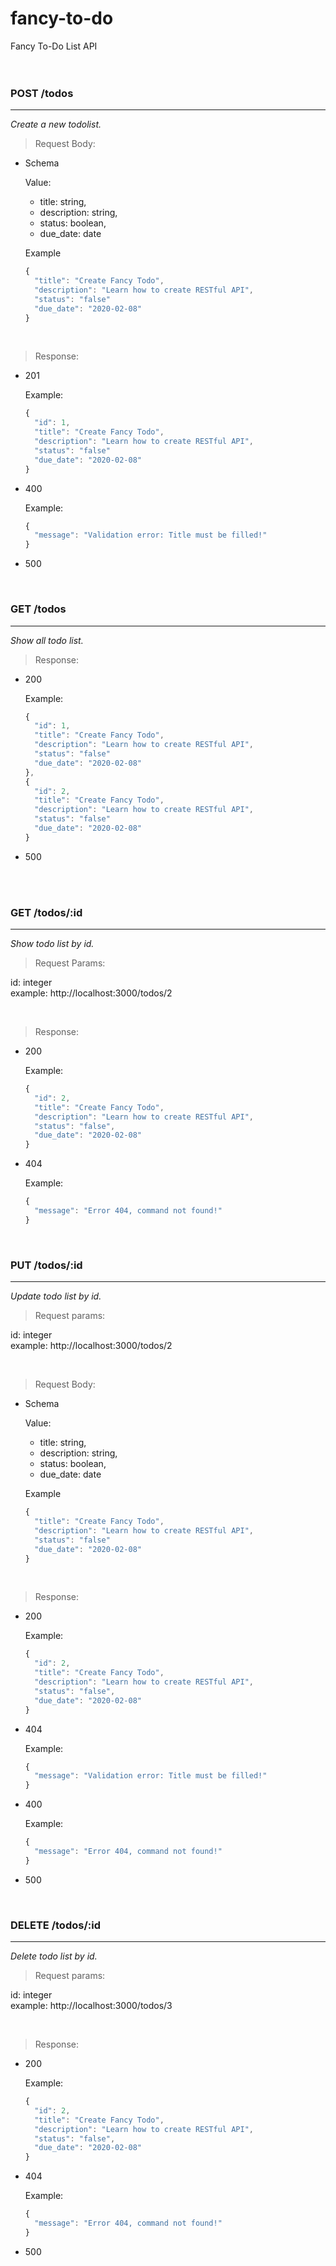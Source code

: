 # fancy-to-do
Fancy To-Do List API
<br>
<br>
<br>

### **POST /todos**
---
*Create a new todolist.*
> Request Body:
* Schema

  Value:
    - title: string,
    - description: string,
    - status: boolean,
    - due_date: date

  Example
  ```javascript
  {
    "title": "Create Fancy Todo",
    "description": "Learn how to create RESTful API",
    "status": "false"
    "due_date": "2020-02-08"
  }
  ```
<br>

> Response:
* 201

  Example:
  ```javascript
  {
    "id": 1,
    "title": "Create Fancy Todo",
    "description": "Learn how to create RESTful API",
    "status": "false"
    "due_date": "2020-02-08"
  }
  ```

* 400

  Example:
  ```javascript
  {
    "message": "Validation error: Title must be filled!"
  }
  ```

* 500

<br>

### **GET /todos**
---
*Show all todo list.*

> Response:
* 200

  Example:
  ```javascript
  {
    "id": 1,
    "title": "Create Fancy Todo",
    "description": "Learn how to create RESTful API",
    "status": "false"
    "due_date": "2020-02-08"
  },
  {
    "id": 2,
    "title": "Create Fancy Todo",
    "description": "Learn how to create RESTful API",
    "status": "false"
    "due_date": "2020-02-08"
  } 
  ```

* 500

<br>
<br>

### **GET /todos/:id**
---
*Show todo list by id.*
> Request Params:

  id: integer <br>
  example: http://localhost:3000/todos/2

<br>

> Response:
* 200

  Example:
  ```javascript
  {
    "id": 2,
    "title": "Create Fancy Todo",
    "description": "Learn how to create RESTful API",
    "status": "false",
    "due_date": "2020-02-08"
  }
  ```

* 404
  
  Example:
  ```javascript
  {
    "message": "Error 404, command not found!"
  }
  ```

<br>

### **PUT /todos/:id**
---
*Update todo list by id.*

> Request params:<br>

  id: integer <br>
  example: http://localhost:3000/todos/2

<br>

> Request Body:
* Schema

  Value:
    - title: string,
    - description: string,
    - status: boolean,
    - due_date: date

  Example
  ```javascript
  {
    "title": "Create Fancy Todo",
    "description": "Learn how to create RESTful API",
    "status": "false"
    "due_date": "2020-02-08"
  }
  ```
<br>

> Response:
* 200

  Example:
  ```javascript
  {
    "id": 2,
    "title": "Create Fancy Todo",
    "description": "Learn how to create RESTful API",
    "status": "false",
    "due_date": "2020-02-08"
  }
  ```

* 404
  
  Example:
  ```javascript
  {
    "message": "Validation error: Title must be filled!"
  }
  ```

* 400

  Example:
  ```javascript
  {
    "message": "Error 404, command not found!"
  }
  ```

* 500

<br>

### **DELETE /todos/:id**
---
*Delete todo list by id.*

> Request params: <br>

  id: integer <br>
  example: http://localhost:3000/todos/3

<br>

> Response:
* 200

  Example:
  ```javascript
  {
    "id": 2,
    "title": "Create Fancy Todo",
    "description": "Learn how to create RESTful API",
    "status": "false",
    "due_date": "2020-02-08"
  }
  ```

* 404
  
  Example:
  ```javascript
  {
    "message": "Error 404, command not found!"
  }
  ```

* 500